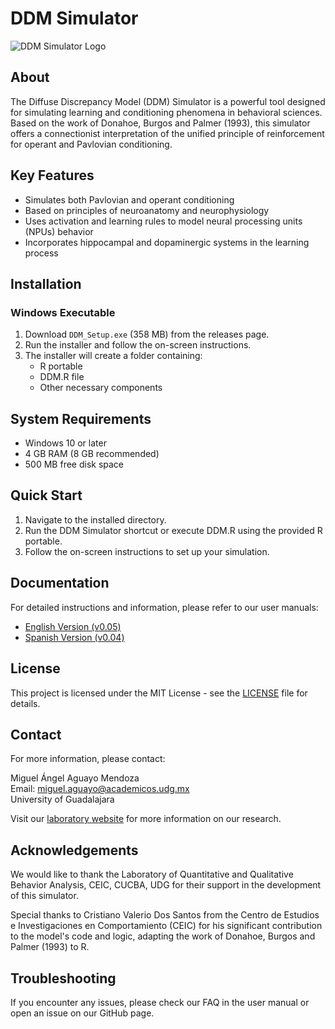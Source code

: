 # DDM Simulator

![DDM Simulator Logo](images/ico.ico)

## About

The Diffuse Discrepancy Model (DDM) Simulator is a powerful tool designed for simulating learning and conditioning phenomena in behavioral sciences. Based on the work of Donahoe, Burgos and Palmer (1993), this simulator offers a connectionist interpretation of the unified principle of reinforcement for operant and Pavlovian conditioning.

## Key Features

- Simulates both Pavlovian and operant conditioning
- Based on principles of neuroanatomy and neurophysiology
- Uses activation and learning rules to model neural processing units (NPUs) behavior
- Incorporates hippocampal and dopaminergic systems in the learning process

## Installation

### Windows Executable

1. Download `DDM_Setup.exe` (358 MB) from the releases page.
2. Run the installer and follow the on-screen instructions.
3. The installer will create a folder containing:
   - R portable
   - DDM.R file
   - Other necessary components

## System Requirements

- Windows 10 or later
- 4 GB RAM (8 GB recommended)
- 500 MB free disk space

## Quick Start

1. Navigate to the installed directory.
2. Run the DDM Simulator shortcut or execute DDM.R using the provided R portable.
3. Follow the on-screen instructions to set up your simulation.

## Documentation

For detailed instructions and information, please refer to our user manuals:

- [English Version (v0.05)](https://drive.google.com/file/d/1_g1aYD9k8oR31n-Mi2L1dPRHYOjSSriN/view?usp=sharing)
- [Spanish Version (v0.04)](https://drive.google.com/file/d/1gy456KA_bwoXmhocAvuYWLrurgJ-OUnx/view?usp=sharing)

## License

This project is licensed under the MIT License - see the [LICENSE](LICENSE) file for details.

## Contact

For more information, please contact:

Miguel Ángel Aguayo Mendoza  
Email: miguel.aguayo@academicos.udg.mx  
University of Guadalajara

Visit our [laboratory website](http://www.ceic.cucba.udg.mx/Investigacion/laboratorios?id=13) for more information on our research.

## Acknowledgements

We would like to thank the Laboratory of Quantitative and Qualitative Behavior Analysis, CEIC, CUCBA, UDG for their support in the development of this simulator. 

Special thanks to Cristiano Valerio Dos Santos from the Centro de Estudios e Investigaciones en Comportamiento (CEIC) for his significant contribution to the model's code and logic, adapting the work of Donahoe, Burgos and Palmer (1993) to R.

## Troubleshooting

If you encounter any issues, please check our FAQ in the user manual or open an issue on our GitHub page.
